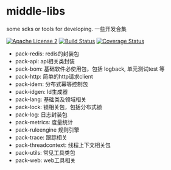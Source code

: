 # middle-libs

some sdks or tools for developing. 一些开发合集 

[![Apache License 2](https://img.shields.io/badge/license-ASF2-blue.svg)](https://www.apache.org/licenses/LICENSE-2.0.txt)
[![Build Status](https://travis-ci.com/knightliao/middle-libs.svg?branch=main)](https://travis-ci.com/knightliao/middle-libs)
[![Coverage Status](https://coveralls.io/repos/github/knightliao/middle-libs/badge.svg)](https://coveralls.io/github/knightliao/middle-libs)

- pack-redis: redis的封装包
- pack-api: api相关类封装
- pack-bom: 基础软件必使用包，包括 logback, 单元测试test 等
- pack-http: 简单的http请求client
- pack-idem: 分布式幂等控制包
- pack-idgen: Id生成器
- pack-lang: 基础类及领域相关
- pack-lock: 锁相关包，包括分布式锁
- pack-log: 日志封装包
- pack-metrics: 度量统计
- pack-ruleengine 规则引擎
- pack-trace: 跟踪相关
- pack-threadcontext: 线程上下文相关包
- pack-utils: 常见工具类包
- pack-web: web工具相关

